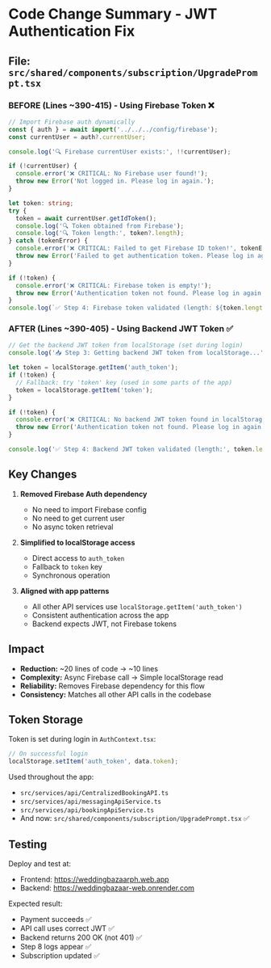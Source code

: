 # Code Change Summary - JWT Authentication Fix

## File: `src/shared/components/subscription/UpgradePrompt.tsx`

### BEFORE (Lines ~390-415) - Using Firebase Token ❌

```typescript
// Import Firebase auth dynamically
const { auth } = await import('../../../config/firebase');
const currentUser = auth?.currentUser;

console.log('🔍 Firebase currentUser exists:', !!currentUser);

if (!currentUser) {
  console.error('❌ CRITICAL: No Firebase user found!');
  throw new Error('Not logged in. Please log in again.');
}

let token: string;
try {
  token = await currentUser.getIdToken();
  console.log('🔍 Token obtained from Firebase');
  console.log('🔍 Token length:', token?.length);
} catch (tokenError) {
  console.error('❌ CRITICAL: Failed to get Firebase ID token!', tokenError);
  throw new Error('Failed to get authentication token. Please log in again.');
}

if (!token) {
  console.error('❌ CRITICAL: Firebase token is empty!');
  throw new Error('Authentication token not found. Please log in again.');
}
console.log(`✅ Step 4: Firebase token validated (length: ${token.length})`);
```

### AFTER (Lines ~390-405) - Using Backend JWT Token ✅

```typescript
// Get the backend JWT token from localStorage (set during login)
console.log('📥 Step 3: Getting backend JWT token from localStorage...');

let token = localStorage.getItem('auth_token');
if (!token) {
  // Fallback: try 'token' key (used in some parts of the app)
  token = localStorage.getItem('token');
}

if (!token) {
  console.error('❌ CRITICAL: No backend JWT token found in localStorage!');
  throw new Error('Authentication token not found. Please log in again.');
}

console.log('✅ Step 4: Backend JWT token validated (length:', token.length, ')');
```

## Key Changes

1. **Removed Firebase Auth dependency**
   - No need to import Firebase config
   - No need to get current user
   - No async token retrieval

2. **Simplified to localStorage access**
   - Direct access to `auth_token`
   - Fallback to `token` key
   - Synchronous operation

3. **Aligned with app patterns**
   - All other API services use `localStorage.getItem('auth_token')`
   - Consistent authentication across the app
   - Backend expects JWT, not Firebase tokens

## Impact

- **Reduction:** ~20 lines of code → ~10 lines
- **Complexity:** Async Firebase call → Simple localStorage read
- **Reliability:** Removes Firebase dependency for this flow
- **Consistency:** Matches all other API calls in the codebase

## Token Storage

Token is set during login in `AuthContext.tsx`:

```typescript
// On successful login
localStorage.setItem('auth_token', data.token);
```

Used throughout the app:
- `src/services/api/CentralizedBookingAPI.ts`
- `src/services/api/messagingApiService.ts`
- `src/services/api/bookingApiService.ts`
- And now: `src/shared/components/subscription/UpgradePrompt.tsx` ✅

## Testing

Deploy and test at:
- Frontend: https://weddingbazaarph.web.app
- Backend: https://weddingbazaar-web.onrender.com

Expected result:
- Payment succeeds ✅
- API call uses correct JWT ✅
- Backend returns 200 OK (not 401) ✅
- Step 8 logs appear ✅
- Subscription updated ✅
